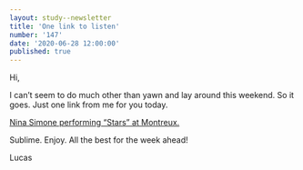 ```yaml
---
layout: study--newsletter
title: 'One link to listen'
number: '147'
date: '2020-06-28 12:00:00'
published: true
---
```


Hi,

I can’t seem to do much other than yawn and lay around this weekend. So it goes. Just one link from me for you today.

[Nina Simone performing “Stars” at Montreux.](https://www.youtube.com/watch?v=MK0B9FXU72A)

Sublime. Enjoy. All the best for the week ahead!

Lucas